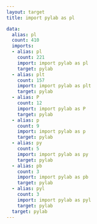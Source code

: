 ```yaml
---
layout: target
title: import pylab as pl

data:
  alias: pl
  count: 410
  imports:
  - alias: pl
    count: 221
    import: import pylab as pl
    target: pylab
  - alias: plt
    count: 157
    import: import pylab as plt
    target: pylab
  - alias: P
    count: 12
    import: import pylab as P
    target: pylab
  - alias: p
    count: 9
    import: import pylab as p
    target: pylab
  - alias: py
    count: 5
    import: import pylab as py
    target: pylab
  - alias: pb
    count: 3
    import: import pylab as pb
    target: pylab
  - alias: pyl
    count: 3
    import: import pylab as pyl
    target: pylab
  target: pylab
---
```

